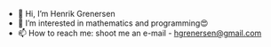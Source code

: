 - 👋 Hi, I’m Henrik Grenersen
- 👀 I’m interested in mathematics and programming😍
- 📫 How to reach me: shoot me an e-mail - hgrenersen@gmail.com

<!---
hgrenersen/hgrenersen is a ✨ special ✨ repository because its `README.md` (this file) appears on your GitHub profile.
You can click the Preview link to take a look at your changes.
- 🌱 I’m currently learning about mathematical optimization, solving partial differential equations and statistical learning😻
--->
